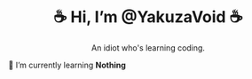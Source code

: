 <h1 align="center"> ☕ Hi, I’m @YakuzaVoid ☕ </h1>
<p align="center">An idiot who's learning coding.</p>

🔸 I’m currently learning __Nothing__

<!---
YakuzaVoid/YakuzaVoid is a ✨ special ✨ repository because its `README.md` (this file) appears on your GitHub profile.
You can click the Preview link to take a look at your changes.
--->
